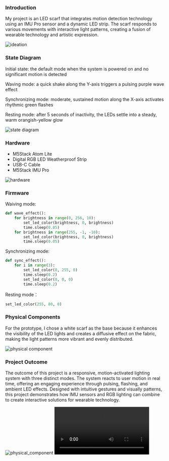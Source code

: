 ### Introduction

My project is an LED scarf that integrates motion detection technology using an IMU Pro sensor and a dynamic LED strip. The scarf responds to various movements with interactive light patterns, creating a fusion of wearable technology and artistic expression.

![ideation](https://github.com/vanessahuang29/adv-interactive-prototyping/blob/main/project%202/ideation.jpg)

### State Diagram

Initial state: the default mode when the system is powered on and no significant motion is detected

Waving mode: a quick shake along the Y-axis triggers a pulsing purple wave effect

Synchronizing mode: moderate, sustained motion along the X-axis activates rhythmic green flashes

Resting mode: after 5 seconds of inactivity, the LEDs settle into a steady, warm orangish-yellow glow

![state diagram](https://github.com/vanessahuang29/adv-interactive-prototyping/blob/main/project%202/state_diagram.jpg)

### Hardware

* M5Stack Atom Lite  
* Digital RGB LED Weatherproof Strip
* USB-C Cable
* M5Stack IMU Pro

![hardware](https://github.com/vanessahuang29/adv-interactive-prototyping/blob/main/project%202/hardware.jpg)

### Firmware   

Waiving mode:
``` Python  
def wave_effect():
    for brightness in range(0, 256, 10): 
        set_led_color(brightness, 0, brightness)
        time.sleep(0.05)
    for brightness in range(255, -1, -10): 
        set_led_color(brightness, 0, brightness)
        time.sleep(0.05)
```

Synchronizing mode:
``` Python  
def sync_effect():
    for i in range(3): 
        set_led_color(0, 255, 0)
        time.sleep(0.2)
        set_led_color(0, 0, 0) 
        time.sleep(0.2)
```

Resting mode：
``` Python  
set_led_color(255, 80, 0)
```


### Physical Components   

For the prototype, I chose a white scarf as the base because it enhances the visibility of the LED lights and creates a diffusive effect on the fabric, making the light patterns more vibrant and evenly distributed.

![physical component](https://github.com/vanessahuang29/adv-interactive-prototyping/blob/main/project%202/physical_component.jpg)


### Project Outcome  

The outcome of this project is a responsive, motion-activated lighting system with three distinct modes. The system reacts to user motion in real time, offering an engaging experience through pulsing, flashing, and ambient LED effects. Designed with intuitive gestures and visually patterns, this project demonstrates how IMU sensors and RGB lighting can combine to create interactive solutions for wearable technology.

![physical_component](https://github.com/vanessahuang29/adv-interactive-prototyping/blob/main/project%202/project_outcom.jpg)
![final video](https://github.com/vanessahuang29/adv-interactive-prototyping/blob/main/project%202/final%20video.mp4)

